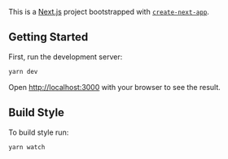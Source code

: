 This is a [Next.js](https://nextjs.org/) project bootstrapped with [`create-next-app`](https://github.com/vercel/next.js/tree/canary/packages/create-next-app).

## Getting Started

First, run the development server:
```bash
yarn dev
```

Open [http://localhost:3000](http://localhost:3000) with your browser to see the result.

## Build Style

To build style run: 
```bash
yarn watch
```
